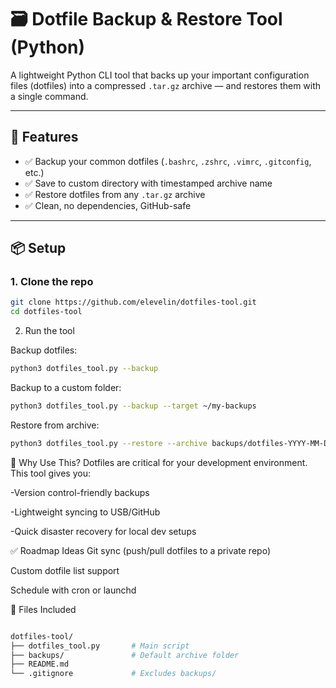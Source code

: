 # 🗃️ Dotfile Backup & Restore Tool (Python)

A lightweight Python CLI tool that backs up your important configuration files (dotfiles) into a compressed `.tar.gz` archive — and restores them with a single command.

---

## 🚀 Features

- ✅ Backup your common dotfiles (`.bashrc`, `.zshrc`, `.vimrc`, `.gitconfig`, etc.)
- ✅ Save to custom directory with timestamped archive name
- ✅ Restore dotfiles from any `.tar.gz` archive
- ✅ Clean, no dependencies, GitHub-safe

---

## 📦 Setup

### 1. Clone the repo
```bash
git clone https://github.com/elevelin/dotfiles-tool.git
cd dotfiles-tool
```
2. Run the tool

Backup dotfiles:

```bash
python3 dotfiles_tool.py --backup
```
Backup to a custom folder:

```bash
python3 dotfiles_tool.py --backup --target ~/my-backups
```
Restore from archive:

```bash
python3 dotfiles_tool.py --restore --archive backups/dotfiles-YYYY-MM-DD.tar.gz
```
🧠 Why Use This?
Dotfiles are critical for your development environment. This tool gives you:

-Version control-friendly backups

-Lightweight syncing to USB/GitHub

-Quick disaster recovery for local dev setups

✅ Roadmap Ideas
Git sync (push/pull dotfiles to a private repo)

Custom dotfile list support

Schedule with cron or launchd

📁 Files Included
```bash

dotfiles-tool/
├── dotfiles_tool.py       # Main script
├── backups/               # Default archive folder
├── README.md
└── .gitignore             # Excludes backups/
```

